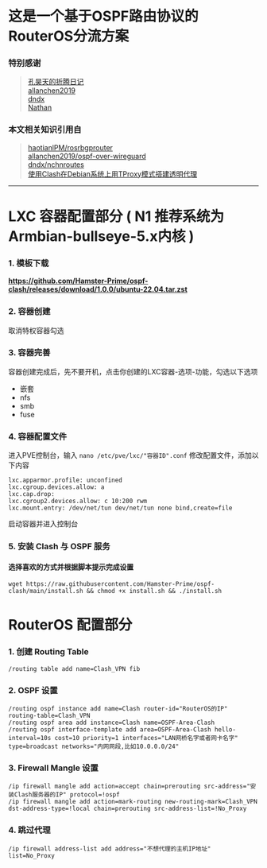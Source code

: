 # 这是一个基于OSPF路由协议的RouterOS分流方案
### 特别感谢
> [孔昊天的折腾日记](https://www.youtube.com/@user-ek1qg7ti5r)  
> [allanchen2019](https://github.com/allanchen2019)  
> [dndx](https://github.com/dndx)  
> [Nathan](https://nathanyu.me/author/nathanyu/)
### 本文相关知识引用自
> [haotianlPM/rosrbgprouter](https://github.com/haotianlPM/rosrbgprouter)  
> [allanchen2019/ospf-over-wireguard](https://github.com/allanchen2019/ospf-over-wireguard)  
> [dndx/nchnroutes](https://github.com/dndx/nchnroutes)  
> [使用Clash在Debian系统上用TProxy模式搭建透明代理](https://nathanyu.me/clash-transparent-proxy-on-debian/)
---
# LXC 容器配置部分 ( N1 推荐系统为Armbian-bullseye-5.x内核 )
### 1. 模板下载
**https://github.com/Hamster-Prime/ospf-clash/releases/download/1.0.0/ubuntu-22.04.tar.zst**
### 2. 容器创建
取消特权容器勾选
### 3. 容器完善
容器创建完成后，先不要开机，点击你创建的LXC容器-选项-功能，勾选以下选项
- 嵌套
- nfs
- smb
- fuse
### 4. 容器配置文件
进入PVE控制台，输入 `nano /etc/pve/lxc/"容器ID".conf` 修改配置文件，添加以下内容
```
lxc.apparmor.profile: unconfined
lxc.cgroup.devices.allow: a
lxc.cap.drop: 
lxc.cgroup2.devices.allow: c 10:200 rwm
lxc.mount.entry: /dev/net/tun dev/net/tun none bind,create=file
```
启动容器并进入控制台
### 5. 安装 Clash 与 OSPF 服务
#### 选择喜欢的方式并根据脚本提示完成设置
```
wget https://raw.githubusercontent.com/Hamster-Prime/ospf-clash/main/install.sh && chmod +x install.sh && ./install.sh
```
# RouterOS 配置部分
### 1. 创建 Routing Table
```
/routing table add name=Clash_VPN fib
```
### 2. OSPF 设置
```
/routing ospf instance add name=Clash router-id="RouterOS的IP" routing-table=Clash_VPN
/routing ospf area add instance=Clash name=OSPF-Area-Clash
/routing ospf interface-template add area=OSPF-Area-Clash hello-interval=10s cost=10 priority=1 interfaces="LAN网桥名字或者网卡名字" type=broadcast networks="内网网段,比如10.0.0.0/24"
```
### 3. Firewall Mangle 设置
```
/ip firewall mangle add action=accept chain=prerouting src-address="安装Clash服务器的IP" protocol=!ospf
/ip firewall mangle add action=mark-routing new-routing-mark=Clash_VPN dst-address-type=!local chain=prerouting src-address-list=!No_Proxy
```
### 4. 跳过代理
```
/ip firewall address-list add address="不想代理的主机IP地址" list=No_Proxy
```
